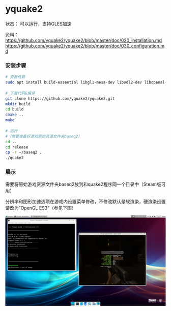 # yquake2

状态：
可以运行，支持GLES加速

资料：
https://github.com/yquake2/yquake2/blob/master/doc/020_installation.md
https://github.com/yquake2/yquake2/blob/master/doc/030_configuration.md

### 安装步骤

```bash
# 安装依赖
sudo apt install build-essential libgl1-mesa-dev libsdl2-dev libopenal-dev libcurl4-openssl-dev

# 下载代码&编译
git clone https://github.com/yquake2/yquake2.git
mkdir build
cd build
cmake ..
make

# 运行
#（需要准备好游戏原始资源文件夹baseq2）
cd ..
cd release
cp -r ~/baseq2 .
./quake2
```

### 展示

需要将原始游戏资源文件夹baseq2放到和quake2程序同一个目录中（Steam版可用）

分辨率和图形加速选项在游戏内设置菜单修改，不修改默认是软渲染，硬渲染设置请改为“OpenGL ES3”（参见下图）

![](images/yquake2_1.png)
